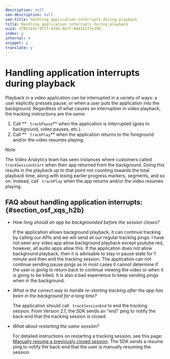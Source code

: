 ```yaml
---
description: null
seo-description: null
seo-title: Handling application interrupts during playback
title: Handling application interrupts during playback
uuid: 2f8514fe-0f2f-4394-9b7f-0dd1627fe356
index: y
internal: n
snippet: y
translate: y
---
```


# Handling application interrupts during playback

Playback in a video application can be interrupted in a variety of ways: a user explicitly presses pause, or when a user puts the application into the background. Regardless of what causes an interruption in video playback, the tracking instructions are the same:


1. Call ** ` trackPause`** when the application is interrupted (goes to background, video pauses, etc.).
1. Call ** ` trackPlay`** when the application returns to the foreground and/or the video resumes playing.



>[!NOTE]
>
>The Video Analytics team has seen instances where customers called ` trackSessionStart` when their app returned from the background. Doing this results in the playback up to that point not counting towards the total playback time, along with losing earlier progress markers, segments, and so on. Instead, call ` trackPlay` when the app returns and/or the video resumes playing.





## FAQ about handling application interrupts: {#section_osf_xqs_h2b}


* *How long should an app be backgrounded before the session closes?*

  If the application allows background playback, it can continue tracking by calling our APIs and we will send all our regular tracking pings. I have not seen any video app allow background playback except youtube red, however, all audio apps allow this. If the application does not allow background playback, then it is advisable to stay in pause state for 1 minute and then end the tracking session. The application can not continue sending pause pings as in most cases it cannot determine if the user is going to return back to continue viewing the video or when it is going to be killed. It is also a bad experience to keep sending pings when in the background.

* *What is the correct way to handle re-starting tracking after the app has been in the background for a long time?*

  The application should call ` trackSessionEnd` to end the tracking session. From Version 2.1, the SDK sends an "end" ping to notify the back-end that the tracking session is closed.

* *What about restarting the same session?*

  For detailed instructions on restarting a tracking session, see this page: [ Manually resume a previously closed session](https://marketing.adobe.com/resources/help/en_US/sc/appmeasurement/hbvideo/js_2.0/c_vhl_resume-inact-vid-sess-man-resume-cl-sess_js.html). The SDK sends a resume ping to notify the back-end that the user is manually resuming the session.



